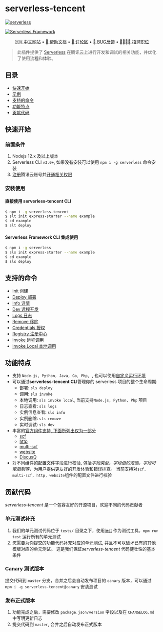 # serverless-tencent

[![serverless](http://public.serverless.com/badges/v3.svg)](http://cn.serverless.com)

<!-- [![Build Status](https://github.com/serverless/serverless/workflows/Integrate/badge.svg)](https://github.com/serverless/serverless/actions?query=workflow%3AIntegrate) -->
<!-- [![npm version](https://badge.fury.io/js/serverless.svg)](https://badge.fury.io/js/serverless) -->
<!-- [![codecov](https://codecov.io/gh/serverless/serverless/branch/master/graph/badge.svg)](https://codecov.io/gh/serverless/serverless) -->
<!-- [![Known Vulnerabilities](https://snyk.io/test/github/serverless/serverless/badge.svg)](https://snyk.io/test/github/serverless/serverless) -->
<!-- [![license](https://img.shields.io/npm/l/serverless.svg)](https://www.npmjs.com/package/serverless) -->

[![Serverless Framework](https://sp-assets-1300963013.file.myqcloud.com/blog/thumbnails/logo-sf-side-dark.png)](https://cn.serverless.com)

<p align="center">
  <a href="https://cn.serverless.com">🇨🇳 中文网站</a> •
  <a href="https://cn.serverless.com/cn/framework/docs/">📖 帮助文档</a> •
  <a href="https://github.com/serverless/serverless-tencent/discussions">💬 讨论区</a> •
  <a href="https://github.com/serverless/serverless-tencent/issues/new/choose">🐞 BUG反馈</a> •
  <a href="https://serverless.com/company/jobs/"> 👩‍💻👨‍💻 招聘职位</a>
</p>

> 此插件提供了 [Serverless](https://cn.serverless.com/) 在腾讯云上进行开发和调试的相关功能，并优化了使用流程和体验。

## 目录

- [快速开始](#quickstart)
- [示例](https://cn.serverless.com/examples)
- [支持的命令](#commands)
- [功能特点](#features)
- [贡献代码](#contribute)

## <a name="quickstart"></a>快速开始

### 前置条件

1. Nodejs 12.x 及以上版本
2. Serverless CLI `v3.0+`, 如果没有安装可以使用 `npm i -g serverless` 命令安装
3. [注册](https://cloud.tencent.com/register)腾讯云账号并[开通相关权限](https://cloud.tencent.com/document/product/1154/43006)

### 安装使用

#### 直接使用 serverless-tencent CLI

```sh
$ npm i -g serverless-tencent
$ slt init express-starter --name example
$ cd example
$ slt deploy
```

#### Serverless Framework CLI 集成使用

```sh
$ npm i -g serverless
$ sls init express-starter --name example
$ cd example
$ sls deploy
```

## <a name="commands"></a>支持的命令

- [Init 创建](/docs/commands/init.md)
- [Deploy 部署](/docs/commands/deploy.md)
- [Info 详情](/docs/commands/info.md)
- [Dev 远程开发](/docs/commands/dev.md)
- [Logs 日志](/docs/commands/logs.md)
- [Remove 移除](/docs/commands/remove.md)
- [Credentials 授权](/docs/commands/credentials.md)
- [Registry 注册中心](/docs/commands/registry.md)
- [Invoke 远程调用](/docs/commands/invoke.md)
- [Invoke Local 本地调用](/docs/commands/invoke-local.md)

## <a name="features"></a>功能特点

- 支持 `Node.js, Python, Java, Go, Php, `, 也可以使用[自定义运行环境](https://cloud.tencent.com/document/product/583/47274)
- 可以通过**serverless-tencent CLI**管理你的 serverless 项目的整个生命周期:
  - 部署: `sls deploy`
  - 调用: `sls invoke`
  - 本地调用: `sls invoke local`, 当前支持`Node.js, Python, Php` 项目
  - 日志查看: `sls logs`
  - 实例信息查看: `sls info`
  - 实例删除: `sls remove`
  - 实时调试: `sls dev`
- 丰富的[官方组件支持, 下面所列出仅为一部分](https://github.com/orgs/serverless-components/repositories?language=&q=tencent&sort=&type=all)
  - [scf](https://github.com/serverless-components/tencent-scf)
  - [http](https://github.com/serverless-components/tencent-http)
  - [multi-scf](https://github.com/serverless-components/tencent-multi-scf)
  - [website](https://github.com/serverless-components/tencent-website)
  - [DiscusQ](https://github.com/serverless-components/tencent-discuzq)
- 对不同组件的配置文件字段进行校验, 包括*字段类型，字段值的范围，字段可取限制等*，为用户提供更友好的开发体验和错误排查。 当前支持对`scf, multi-scf, http, website`组件的配置文件进行校验

## <a name="contribute"></a>贡献代码

_serverless-tencent_ 是一个包容友好的开源项目，欢迎不同的代码贡献者

### 单元测试补充

1. 我们的单元测试代码位于 `tests/` 目录之下，使用[jest](https://jestjs.io/) 作为测试工具，`npm run test` 运行所有的单元测试
2. 您需要为你提交的功能代码补充对应的单元测试, 并且不可以破坏已有的其他模版对应的单元测试。 这是我们保证*serverless-tencent* 代码健壮性的基本条件

### Canary 测试版本

提交代码到 `master` 分支，合并之后会自动发布项目的 `canary` 版本，可以通过 `npm i -g serverless-tencent@canary` 安装测试

### 发布正式版本

1. 功能完成之后，需要修改 `package.json/version` 字段以及在 `CHANGELOG.md` 中写明更新日志
2. 提交代码到 `master`, 合并之后自动发布正式版本

